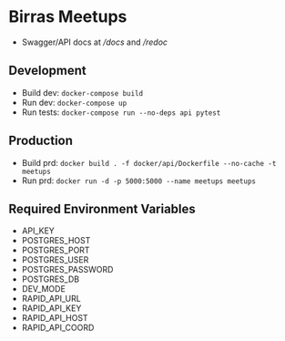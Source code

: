 # Birras Meetups

- Swagger/API docs at _/docs_ and _/redoc_

## Development
- Build dev: `docker-compose build`
- Run dev: `docker-compose up`
- Run tests: `docker-compose run --no-deps api pytest`

## Production
- Build prd: `docker build . -f docker/api/Dockerfile --no-cache -t meetups`
- Run prd: `docker run -d -p 5000:5000 --name meetups meetups`

## Required Environment Variables
- API_KEY
- POSTGRES_HOST
- POSTGRES_PORT
- POSTGRES_USER
- POSTGRES_PASSWORD
- POSTGRES_DB
- DEV_MODE
- RAPID_API_URL
- RAPID_API_KEY
- RAPID_API_HOST
- RAPID_API_COORD